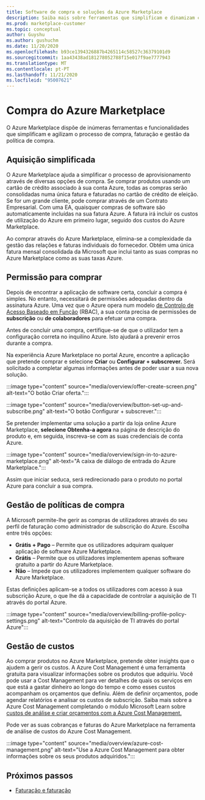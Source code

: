 ```yaml
---
title: Software de compra e soluções da Azure Marketplace
description: Saiba mais sobre ferramentas que simplificam e dinamizam compras e gestão de software no Azure Marketplace.
ms.prod: marketplace-customer
ms.topic: conceptual
author: Guyshu
ms.author: gushuchm
ms.date: 11/20/2020
ms.openlocfilehash: b93ce1394326887b4265114c58527c36379101d9
ms.sourcegitcommit: 1aa43438ad181278052788f15e017f9ae7777943
ms.translationtype: MT
ms.contentlocale: pt-PT
ms.lasthandoff: 11/21/2020
ms.locfileid: "95007621"
---
```

# <a name="azure-marketplace-purchasing"></a>Compra do Azure Marketplace

O Azure Marketplace dispõe de inúmeras ferramentas e funcionalidades que simplificam e agilizam o processo de compra, faturação e gestão da política de compra.

## <a name="simplified-procurement"></a>Aquisição simplificada

O Azure Marketplace ajuda a simplificar o processo de aprovisionamento através de diversas opções de compra. Se comprar produtos usando um cartão de crédito associado à sua conta Azure, todas as compras serão consolidadas numa única fatura e faturadas no cartão de crédito de eleição. Se for um grande cliente, pode comprar através de um Contrato Empresarial. Com uma EA, quaisquer compras de software são automaticamente incluídas na sua fatura Azure. A fatura irá incluir os custos de utilização do Azure em primeiro lugar, seguido dos custos do Azure Marketplace.

Ao comprar através do Azure Marketplace, elimina-se a complexidade da gestão das relações e faturas individuais do fornecedor. Obtém uma única fatura mensal consolidada da Microsoft que inclui tanto as suas compras no Azure Marketplace como as suas taxas Azure.

## <a name="permission-to-purchase"></a>Permissão para comprar

Depois de encontrar a aplicação de software certa, concluir a compra é simples. No entanto, necessitará de permissões adequadas dentro da assinatura Azure. Uma vez que o Azure opera num modelo [de Controlo de Acesso Baseado em Função](https://docs.microsoft.com/azure/role-based-access-control/overview) (RBAC), a sua conta precisa de permissões de **subscrição** ou **de colaboradores** para efetuar uma compra.

Antes de concluir uma compra, certifique-se de que o utilizador tem a configuração correta no inquilino Azure. Isto ajudará a prevenir erros durante a compra.

Na experiência Azure Marketplace no portal Azure, encontre a aplicação que pretende comprar e selecione **Criar** ou **Configurar + subscrever.** Será solicitado a completar algumas informações antes de poder usar a sua nova solução.

:::image type="content" source="media/overview/offer-create-screen.png" alt-text="O botão Criar oferta.":::

:::image type="content" source="media/overview/button-set-up-and-subscribe.png" alt-text="O botão Configurar + subscrever.":::

Se pretender implementar uma solução a partir da loja online Azure Marketplace, **selecione Obtenha-a agora** na página de descrição do produto e, em seguida, inscreva-se com as suas credenciais de conta Azure.

:::image type="content" source="media/overview/sign-in-to-azure-marketplace.png" alt-text="A caixa de diálogo de entrada do Azure Marketplace.":::

Assim que iniciar seduca, será redirecionado para o produto no portal Azure para concluir a sua compra.

## <a name="purchase-policy-management"></a>Gestão de políticas de compra

A Microsoft permite-lhe gerir as compras de utilizadores através do seu perfil de faturação como administrador de subscrição do Azure. Escolha entre três opções:

- **Grátis + Pago** – Permite que os utilizadores adquiram qualquer aplicação de software Azure Marketplace.
- **Grátis** – Permite que os utilizadores implementem apenas software gratuito a partir do Azure Marketplace.
- **Não** – Impede que os utilizadores implementem qualquer software do Azure Marketplace.

Estas definições aplicam-se a todos os utilizadores com acesso à sua subscrição Azure, o que lhe dá a capacidade de controlar a aquisição de TI através do portal Azure.

:::image type="content" source="media/overview/billing-profile-policy-settings.png" alt-text="Controlo da aquisição de TI através do portal Azure":::

## <a name="cost-management"></a>Gestão de custos

Ao comprar produtos no Azure Marketplace, pretende obter insights que o ajudem a gerir os custos. A Azure Cost Management é uma ferramenta gratuita para visualizar informações sobre os produtos que adquiriu. Você pode usar a Cost Management para ver detalhes de quais os serviços em que está a gastar dinheiro ao longo do tempo e como esses custos acompanham os orçamentos que definiu. Além de definir orçamentos, pode agendar relatórios e analisar os custos de subscrição. Saiba mais sobre a Azure Cost Management completando o módulo Microsoft Learn sobre [custos de análise e criar orçamentos com a Azure Cost Management.](https://docs.microsoft.com/learn/modules/analyze-costs-create-budgets-azure-cost-management/)

Pode ver as suas cobranças e faturas do Azure Marketplace na ferramenta de análise de custos do Azure Cost Management.

:::image type="content" source="media/overview/azure-cost-management.png" alt-text="Use a Azure Cost Management para obter informações sobre os seus produtos adquiridos.":::

## <a name="next-steps"></a>Próximos passos

- [Faturação e faturação](billing-invoicing.md)
